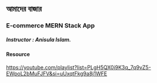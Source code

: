 ## আমাদের বাজার

### E-commerce MERN Stack App

##### Instructor : Anisula Islam.

#### Resource

https://youtube.com/playlist?list=PLgH5QX0i9K3q_7q9vZ5-EWpoL2bMuFJFV&si=uUxqtFkg9a8j1WFE
